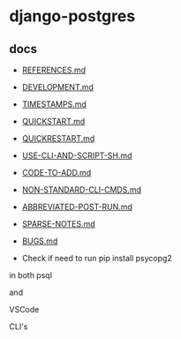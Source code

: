 # django-postgres

docs
----
- [REFERENCES.md](docs/REFERENCES.md)
- [DEVELOPMENT.md](docs/DEVELOPMENT.md)
- [TIMESTAMPS.md](docs/TIMESTAMPS.md)
- [QUICKSTART.md](docs/QUICKSTART.md)
- [QUICKRESTART.md](docs/QUICKRESTART.md)
- [USE-CLI-AND-SCRIPT-SH.md](docs/USE-CLI-AND-SCRIPT-SH.md)
- [CODE-TO-ADD.md](docs/CODE-TO-ADD.md)
- [NON-STANDARD-CLI-CMDS.md](docs/NON-STANDARD-CLI-CMDS.md)
- [ABBREVIATED-POST-RUN.md](docs/ABBREVIATED-POST-RUN.md)
- [SPARSE-NOTES.md](docs/SPARSE-NOTES.md)
- [BUGS.md](docs/BUGS.md)

- Check if need to run
pip install psycopg2

in both
psql

and 

VSCode 

CLI's